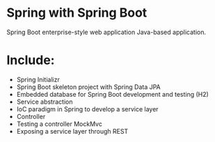 # Spring with Spring Boot

Spring Boot enterprise-style web application Java-based application.

# Include:
- Spring Initializr
- Spring Boot skeleton project with Spring Data JPA
- Embedded database for Spring Boot development and testing (H2)
- Service abstraction
- IoC paradigm in Spring to develop a service layer
- Controller
- Testing a controller MockMvc
- Exposing a service layer through REST
